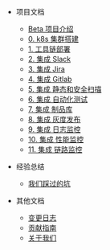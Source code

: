 - 项目文档

  - [Beta 项目介绍](README.md)
  - [0. k8s 集群搭建](docs/steps/0.%20setup%20cluster.md)
  - [1. 工具链部署](docs/steps/1.%20install%20tools.md)
  - [2. 集成 Slack](docs/steps/2.%20manage%20a%20cluster.md)
  - [3. 集成 Jira](docs/steps/3.%20work%20in%20namespace.md)
  - [4. 集成 Gitlab](docs/steps/4.%20work%20with%20docker.md)
  - [5. 集成 静态和安全扫描](docs/steps/5.%20run%20a%20pod.md)
  - [6. 集成 自动化测试](docs/steps/6.%20run%20a%20job.md)
  - [7. 集成 制品库](docs/steps/7.%20deploy%20an%20app.md)
  - [8. 集成 灰度发布](docs/steps/8.%20expose%20an%20app.md)
  - [9. 集成 日志监控](docs/steps/9.%20delete%20resources.md)
  - [10. 集成 性能监控](docs/steps/9.%20delete%20resources.md)
  - [11. 集成 链路监控](docs/steps/9.%20delete%20resources.md)

- 经验总结

  - [我们踩过的坑](docs/lesson-learnt.md)

- 其他文档

  - [变更日志](CHANGELOG.md)
  - [贡献指南](CONTRIBUTING.md)
  - [关于我们](docs/about.md)